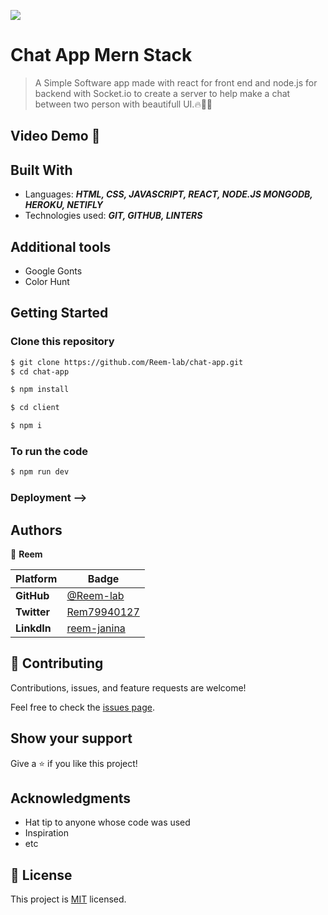 ![](https://img.shields.io/static/v1?label=BY&message=Tasneem&color=red)
<!-- Feel Free to Add, Update, Delete Any Section you find needs so -->

# Chat App Mern Stack

> A Simple Software app made with react for front end and node.js for backend with Socket.io to create a server to help make a chat between two person with beautifull UI.🔥💯🚀


## Video Demo 🎥



<!-- 
## Live Demo 🌐

[![Heroku](https://img.shields.io/badge/Heroku-deploy-yellow)]() -->



## Built With

- Languages: _**HTML, CSS, JAVASCRIPT, REACT, NODE.JS MONGODB, HEROKU, NETIFLY**_
- Technologies used: _**GIT, GITHUB, LINTERS**_

## Additional tools
 - Google Gonts
 - Color Hunt


## Getting Started

### Clone this repository

```bash
$ git clone https://github.com/Reem-lab/chat-app.git
$ cd chat-app

$ npm install

$ cd client

$ npm i
```
### To run the code
```bash
$ npm run dev
```


### Deployment -->

## Authors

<!-- Only Change Username for Different Accounts -->

👤 **Reem**

 Platform | Badge |
 --- | --- |
 **GitHub**  | [@Reem-lab](https://github.com/Reem-lab)
 **Twitter** | [Rem79940127](https://twitter.com/Rem79940127)
 **LinkdIn** | [reem-janina](https://www.linkedin.com/in/reem-janina-ab74ab21a/)


## 🤝 Contributing

Contributions, issues, and feature requests are welcome!

Feel free to check the [issues page](../../issues).

## Show your support

Give a ⭐️ if you like this project!

## Acknowledgments

- Hat tip to anyone whose code was used
- Inspiration
- etc

## 📝 License

This project is [MIT](/LICENSE) licensed.
